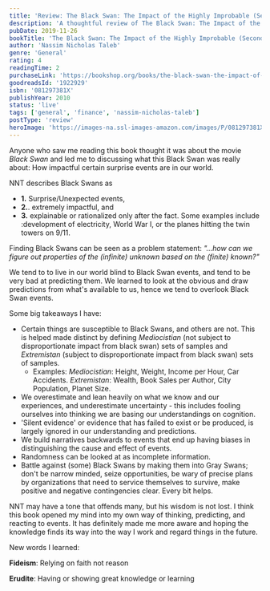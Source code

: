 ```yaml
---
title: 'Review: The Black Swan: The Impact of the Highly Improbable (Second edition - With a new section: "On Robustness and Fragility")'
description: 'A thoughtful review of The Black Swan: The Impact of the Highly Improbable (Second edition - With a new section: "On Robustness and Fragility") by Nassim Nicholas Taleb'
pubDate: 2019-11-26
bookTitle: 'The Black Swan: The Impact of the Highly Improbable (Second edition - With a new section: "On Robustness and Fragility")'
author: 'Nassim Nicholas Taleb'
genre: 'General'
rating: 4
readingTime: 2
purchaseLink: 'https://bookshop.org/books/the-black-swan-the-impact-of-the-highly-improbable-second-edition-with-a-new-section-on-robustness-and-fragility/9780812973815'
goodreadsId: '1922929'
isbn: '081297381X'
publishYear: 2010
status: 'live'
tags: ['general', 'finance', 'nassim-nicholas-taleb']
postType: 'review'
heroImage: 'https://images-na.ssl-images-amazon.com/images/P/081297381X.01.L.jpg'
---
```


Anyone who saw me reading this book thought it was about the movie *Black Swan* and led me to discussing what this Black Swan was really about: How impactful certain surprise events are in our world.

NNT describes Black Swans as
- **1.** Surprise/Unexpected events,
- **2.**. extremely impactful, and
- **3.** explainable or rationalized only after the fact. Some examples include :development of electricity, World War I, or the planes hitting the twin towers on 9/11.

Finding Black Swans can be seen as a problem statement: *"...how can we figure out properties of the (infinite) unknown based on the (finite) known?"*

We tend to to live in our world blind to Black Swan events, and tend to be very bad at predicting them. We learned to look at the obvious and draw predictions from what's available to us, hence we tend to overlook Black Swan events.

Some big takeaways I have:

- Certain things are susceptible to Black Swans, and others are not. This is helped made distinct by defining *Mediocistian* (not subject to disproportionate impact from black swan) sets of samples and *Extremistan* (subject to disproportionate impact from black swan) sets of samples.
  - Examples: *Mediocistian*: Height, Weight, Income per Hour, Car Accidents. *Extremistan*: Wealth, Book Sales per Author, City Population, Planet Size.
- We overestimate and lean heavily on what we know and our experiences, and underestimate uncertainty - this includes fooling ourselves into thinking we are basing our understandings on cognition.
- 'Silent evidence' or evidence that has failed to exist or be produced, is largely ignored in our understanding and predictions. 
- We build narratives backwards to events that end up having biases in distinguishing the cause and effect of events.
- Randomness can be looked at as incomplete information.
- Battle against (some) Black Swans by making them into Gray Swans; don't be narrow minded, seize opportunities, be wary of precise plans by organizations that need to service themselves to survive, make positive and negative contingencies clear. Every bit helps.

NNT may have a tone that offends many, but his wisdom is not lost. I think this book opened my mind into my own way of thinking, predicting, and reacting to events. It has definitely made me more aware and hoping the knowledge finds its way into the way I work and regard things in the future.

New words I learned:

**Fideism**: Relying on faith not reason

**Erudite**: Having or showing great knowledge or learning